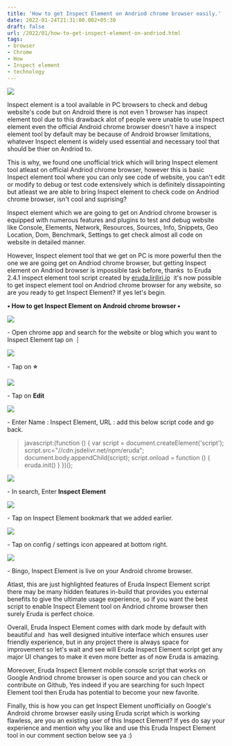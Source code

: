 ```yaml
---
title: 'How to get Inspect Element on Andriod chrome browser easily.'
date: 2022-01-24T21:31:00.002+05:30
draft: false
url: /2022/01/how-to-get-inspect-element-on-andriod.html
tags: 
- browser
- Chrome
- How
- Inspect element
- technology
---
```


 [![](https://lh3.googleusercontent.com/--9sCkU-wSQM/Ye7NOX34UQI/AAAAAAAAIwU/bMPH7dmCBpEHiNQ1ysu2M6dPmp1Hv4b-gCNcBGAsYHQ/s1600/1643040052168345-0.png)](https://lh3.googleusercontent.com/--9sCkU-wSQM/Ye7NOX34UQI/AAAAAAAAIwU/bMPH7dmCBpEHiNQ1ysu2M6dPmp1Hv4b-gCNcBGAsYHQ/s1600/1643040052168345-0.png) 

  

Inspect element is a tool available in PC browsers to check and debug website's code but on Android there is not even 1 browser has inspect element tool due to this drawback alot of people were unable to use Inspect element even the official Android chrome browser doesn't have a inspect element tool by default may be because of Android browser limitations, whatever Inspect element is widely used essential and necessary tool that should be thier on Andriod to.

  

This is why, we found one unofficial trick which will bring Inspect element tool atleast on official Andriod chrome browser, however this is basic Inspect element tool where you can only see code of website, you can't edit or modify to debug or test code extensively which is definitely dissapointing but atleast we are able to bring Inspect element to check code on Andriod chrome browser, isn't cool and suprising?

  

Inspect element which we are going to get on Andriod chrome browser is equipped with numerous features and plugins to test and debug website like Console, Elements, Network, Resources, Sources, Info, Snippets, Geo Location, Dom, Benchmark, Settings to get check almost all code on website in detailed manner.

  

However, Inspect element tool that we get on PC is more powerful then the one we are going get on Andriod chrome browser, but getting Inspect element on Andriod browser is impossible task before, thanks  to Eruda 2.4.1 inspect element tool script created by [eruda.liriliri.io](http://eruda.liriliri.io/)  it's now possible to get inspect element tool on Andriod chrome browser for any website, so are you ready to get Inspect Element? If yes let's begin.

**• How to get Inspect Element on Android chrome browser •**

 **[![](https://lh3.googleusercontent.com/-2AJ8k5Qo0vE/Ye7NNPbD4PI/AAAAAAAAIwQ/aTudlJ1C8JIV6kuay8Z9S7sCqaifHWNpQCNcBGAsYHQ/s1600/1643040047626535-1.png)](https://lh3.googleusercontent.com/-2AJ8k5Qo0vE/Ye7NNPbD4PI/AAAAAAAAIwQ/aTudlJ1C8JIV6kuay8Z9S7sCqaifHWNpQCNcBGAsYHQ/s1600/1643040047626535-1.png)** 

\- Open chrome app and search for the website or blog which you want to Inspect Element tap on **⋮**

  

 [![](https://lh3.googleusercontent.com/-UJLB5WUI5Dw/Ye7NL0tyERI/AAAAAAAAIwM/-ncqvxB1LqEpV9Du03lDu9Uo8wGExUHAACNcBGAsYHQ/s1600/1643040043044457-2.png)](https://lh3.googleusercontent.com/-UJLB5WUI5Dw/Ye7NL0tyERI/AAAAAAAAIwM/-ncqvxB1LqEpV9Du03lDu9Uo8wGExUHAACNcBGAsYHQ/s1600/1643040043044457-2.png) 

  

\- Tap on **⭐**

 **[![](https://lh3.googleusercontent.com/--g5o3LswQXs/Ye7NK76TuII/AAAAAAAAIwI/BPlqiG0erfg5J6oVoUKl8NBo2cvhPIlKwCNcBGAsYHQ/s1600/1643040038923154-3.png)](https://lh3.googleusercontent.com/--g5o3LswQXs/Ye7NK76TuII/AAAAAAAAIwI/BPlqiG0erfg5J6oVoUKl8NBo2cvhPIlKwCNcBGAsYHQ/s1600/1643040038923154-3.png)** 

\- Tap on **Edit**

 **[![](https://lh3.googleusercontent.com/-ZZawV8uGNxA/Ye7NJ64xAsI/AAAAAAAAIwE/UOJCzLFkq14m8IsiHKtr--gUKedAiTkrwCNcBGAsYHQ/s1600/1643040035188913-4.png)](https://lh3.googleusercontent.com/-ZZawV8uGNxA/Ye7NJ64xAsI/AAAAAAAAIwE/UOJCzLFkq14m8IsiHKtr--gUKedAiTkrwCNcBGAsYHQ/s1600/1643040035188913-4.png)** 

\- Enter Name : Inspect Element, URL : add this below script code and go back.

  

> javascript:(function () { var script = document.createElement('script'); script.src="//cdn.jsdelivr.net/npm/eruda"; document.body.appendChild(script); script.onload = function () { eruda.init() } })();

  

 [![](https://lh3.googleusercontent.com/-pCtdC2qaobs/Ye7NIzl-CVI/AAAAAAAAIwA/ywq2Gy_DmUMHezKYhDVANaaEzdI5XH3LQCNcBGAsYHQ/s1600/1643040030546785-5.png)](https://lh3.googleusercontent.com/-pCtdC2qaobs/Ye7NIzl-CVI/AAAAAAAAIwA/ywq2Gy_DmUMHezKYhDVANaaEzdI5XH3LQCNcBGAsYHQ/s1600/1643040030546785-5.png) 

  

\- In search, Enter **Inspect Element**

 **[![](https://lh3.googleusercontent.com/-edj350qpMa8/Ye7NHqyg7KI/AAAAAAAAIv8/cHw-wPy4fG4uvjpRlrJD-exdzxnju3mfwCNcBGAsYHQ/s1600/1643040026014462-6.png)](https://lh3.googleusercontent.com/-edj350qpMa8/Ye7NHqyg7KI/AAAAAAAAIv8/cHw-wPy4fG4uvjpRlrJD-exdzxnju3mfwCNcBGAsYHQ/s1600/1643040026014462-6.png)** 

\- Tap on Inspect Element bookmark that we added earlier.

  

 [![](https://lh3.googleusercontent.com/-Qcu2Dpr7lrw/Ye7NGQPOnWI/AAAAAAAAIv4/YmWsoCsZsxIGXdfvnxUKRQ2vxquzUeiOACNcBGAsYHQ/s1600/1643040021122198-7.png)](https://lh3.googleusercontent.com/-Qcu2Dpr7lrw/Ye7NGQPOnWI/AAAAAAAAIv4/YmWsoCsZsxIGXdfvnxUKRQ2vxquzUeiOACNcBGAsYHQ/s1600/1643040021122198-7.png) 

  

\- Tap on config / settings icon appeared at bottom right.

  

 [![](https://lh3.googleusercontent.com/-Z0ZTSbT_zmk/Ye7NFW7nhOI/AAAAAAAAIv0/mb3oUoBHGh8i6CWr6dMrZNPjAnvyfFZvwCNcBGAsYHQ/s1600/1643039984850117-8.png)](https://lh3.googleusercontent.com/-Z0ZTSbT_zmk/Ye7NFW7nhOI/AAAAAAAAIv0/mb3oUoBHGh8i6CWr6dMrZNPjAnvyfFZvwCNcBGAsYHQ/s1600/1643039984850117-8.png) 

  

\- Bingo, Inspect Element is live on your Android chrome browser.

  

Atlast, this are just highlighted features of Eruda Inspect Element script there may be many hidden features in-build that provides you external benefits to give the ultimate usage experience, so if you want the best script to enable Inspect Element tool on Andriod chrome browser then surely Eruda is perfect choice.

  

Overall, Eruda Inspect Element comes with dark mode by default with beautiful and  has well designed intuitive interface which ensures user friendly experience, but in any project there is always space for improvement so let's wait and see will Eruda Inspect Element script get any major UI changes to make it even more better as of now Eruda is amazing.

  

Moreover, Eruda Inspect Element mobile console script that works on Google Andriod chrome browser is open source and you can check or contribute on Github, Yes indeed if you are searching for such Inpect Element tool then Eruda has potential to become your new favorite.

  

Finally, this is how you can get Inspect Element unofficially on Google's Android chrome browser easily using Eruda script which is working flawless, are you an existing user of this Inspect Element? If yes do say your experience and mention why you like and use this Eruda Inspect Element tool in our comment section below see ya :)